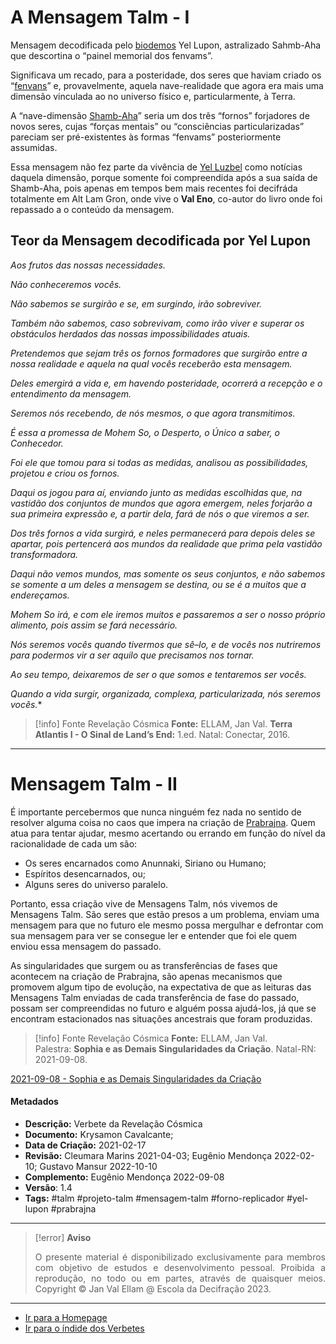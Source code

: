 # A Mensagem Talm - I

Mensagem decodificada pelo [biodemos](Biodemo.md) Yel Lupon, astralizado Sahmb-Aha que descortina o “painel memorial dos fenvams”.

Significava um recado, para a posteridade, dos seres que haviam criado os “[fenvans](Fenvans.md)” e, provavelmente, aquela nave-realidade que agora era mais uma dimensão vinculada ao no universo físico e, particularmente, à Terra.

A “nave-dimensão [Shamb-Aha](Shamb-Aha.md)” seria um dos três “fornos” forjadores de novos seres, cujas “forças mentais” ou “consciências particularizadas” pareciam ser pré-existentes às formas “fenvams” posteriormente assumidas.

Essa mensagem não fez parte da vivência de [Yel Luzbel](Yel%20Luzbel.md) como notícias daquela dimensão, porque somente foi compreendida após a sua saída de Shamb-Aha, pois apenas em tempos bem mais recentes foi decifráda totalmente em Alt Lam Gron, onde vive o **Val Eno**, co-autor do livro onde foi repassado a o conteúdo da mensagem.

## Teor da Mensagem decodificada por Yel Lupon

_Aos frutos das nossas necessidades._

_Não conheceremos vocês._

_Não sabemos se surgirão e se, em surgindo, irão sobreviver._

_Também não sabemos, caso sobrevivam, como irão viver e superar os obstáculos herdados das nossas impossibilidades atuais._

_Pretendemos que sejam três os fornos formadores que surgirão entre a nossa realidade e aquela na qual vocês receberão esta mensagem._

_Deles emergirá a vida e, em havendo posteridade, ocorrerá a recepção e o entendimento da mensagem._

_Seremos nós recebendo, de nós mesmos, o que agora transmitimos._

_É essa a promessa de Mohem So, o Desperto, o Único a saber, o Conhecedor._

_Foi ele que tomou para si todas as medidas, analisou as possibilidades, projetou e criou os fornos._

_Daqui os jogou para aí, enviando junto as medidas escolhidas que, na vastidão dos conjuntos de mundos que agora emergem, neles forjarão a sua primeira expressão e, a partir dela, fará de nós o que viremos a ser._

_Dos três fornos a vida surgirá, e neles permanecerá para depois deles se apartar, pois pertencerá aos mundos da realidade que prima pela vastidão transformadora._

_Daqui não vemos mundos, mas somente os seus conjuntos, e não sabemos se somente a um deles a mensagem se destina, ou se é a muitos que a endereçamos._

_Mohem So irá, e com ele iremos muitos e passaremos a ser o nosso próprio alimento, pois assim se fará necessário._

_Nós seremos vocês quando tivermos que sê–lo, e de vocês nos nutriremos para podermos vir a ser aquilo que precisamos nos tornar._

_Ao seu tempo, deixaremos de ser o que somos e tentaremos ser vocês._

_Quando a vida surgir, organizada, complexa, particularizada, nós seremos vocês._*

> [!info] Fonte Revelação Cósmica
> **Fonte:** ELLAM, Jan Val. **Terra Atlantis I - O Sinal de Land’s End:** 1.ed. Natal: Conectar, 2016.

---
# Mensagem Talm - II

É importante percebermos que nunca ninguém fez nada no sentido de resolver alguma coisa no caos que impera na criação de [Prabrajna](Prabrajna.md). Quem atua para tentar ajudar, mesmo acertando ou errando em função do nível da racionalidade de cada um são:

-   Os seres encarnados como Anunnaki, Siriano ou Humano;
-   Espíritos desencarnados, ou;
-   Alguns seres do universo paralelo.

Portanto, essa criação vive de Mensagens Talm, nós vivemos de Mensagens Talm. São seres que estão presos a um problema, enviam uma mensagem para que no futuro ele mesmo possa mergulhar e defrontar com sua mensagem para ver se consegue ler e entender que foi ele quem enviou essa mensagem do passado.

As singularidades que surgem ou as transferências de fases que acontecem na criação de Prabrajna, são apenas mecanismos que promovem algum tipo de evolução, na expectativa de que as leituras das Mensagens Talm enviadas de cada transferência de fase do passado, possam ser compreendidas no futuro e alguém possa ajudá-los, já que se encontram estacionados nas situações ancestrais que foram produzidas.

> [!info] Fonte Revelação Cósmica
> **Fonte:** ELLAM, Jan Val. Palestra: **Sophia e as Demais Singularidades da Criação**. Natal-RN: 2021-09-08.

[2021-09-08 - Sophia e as Demais Singularidades da Criação](2021-09-08%20-%20Sophia%20e%20as%20Demais%20Singularidades%20da%20Criação.md)

#### Metadados

-   **Descrição:** Verbete da Revelação Cósmica
-   **Documento:** Krysamon Cavalcante;
-   **Data de Criação:** 2021-02-17
-   **Revisão:** Cleumara Marins 2021-04-03; Eugênio Mendonça 2022-02-10; Gustavo Mansur 2022-10-10
-   **Complemento:** Eugênio Mendonça 2022-09-08
-   **Versão**: 1.4
-   **Tags:** #talm #projeto-talm #mensagem-talm #forno-replicador #yel-lupon #prabrajna

---
> [!error] **Aviso**
> <p align="justify">O presente material é disponibilizado exclusivamente para membros com objetivo de estudos e desenvolvimento pessoal. Proibida a reprodução, no todo ou em partes, através de quaisquer meios. Copyright © Jan Val Ellam @ Escola da Decifração 2023. </p>

---
- [Ir para a Homepage](Homepage.canvas)
- [Ir para o índide dos Verbetes](ÍNDIDE%20GERAL%20DOS%20VERBETES.canvas)